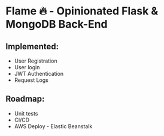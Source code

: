 # Flame :fire: - Opinionated Flask & MongoDB Back-End

## Implemented:

- User Registration
- User login
- JWT Authentication
- Request Logs

## Roadmap:
- Unit tests
- CI/CD
- AWS Deploy - Elastic Beanstalk
